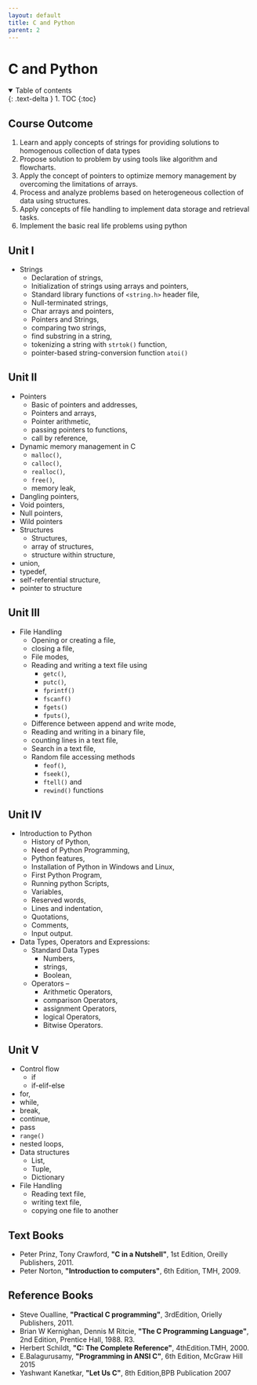 ```yaml
---
layout: default
title: C and Python
parent: 2
---
```


# C and Python

<details open markdown="block">
  <summary>
    Table of contents
  </summary>
  {: .text-delta }
1. TOC
{:toc}
</details>

## Course Outcome

1. Learn and apply concepts of strings for providing solutions to 
   homogenous collection of  data types
2. Propose solution to problem by using tools like algorithm and flowcharts.
3. Apply the concept of pointers to optimize memory management by 
   overcoming the limitations of arrays.
4. Process and analyze problems based on heterogeneous collection of 
   data using structures.
5. Apply concepts of file handling to implement data storage and 
   retrieval tasks.
6. Implement the basic real life problems using python

## Unit I

- Strings
  - Declaration of strings, 
  - Initialization of strings using arrays and pointers, 
  - Standard library functions of `<string.h>` header file, 
  - Null-terminated strings, 
  - Char arrays and pointers, 
  - Pointers and Strings, 
  - comparing two strings, 
  - find substring in a string, 
  - tokenizing a string with `strtok()` function, 
  - pointer-based string-conversion function `atoi()`

## Unit II

- Pointers 
  - Basic of pointers and addresses, 
  - Pointers and arrays, 
  - Pointer arithmetic, 
  - passing pointers to functions, 
  - call by reference,
- Dynamic memory management in C 
  - `malloc()`, 
  - `calloc()`, 
  - `realloc()`, 
  - `free()`,
  - memory leak,
- Dangling pointers, 
- Void pointers, 
- Null pointers,
- Wild pointers
- Structures
  - Structures, 
  - array of structures, 
  - structure within structure, 
- union, 
- typedef, 
- self-referential structure, 
- pointer to structure

## Unit III

- File Handling 
  - Opening or creating a file,
  - closing a file, 
  - File modes, 
  - Reading and writing a text file using 
    - `getc()`,
    - `putc()`, 
    - `fprintf()`
    - `fscanf()`
    - `fgets()`
    - `fputs()`,
  - Difference between append and write mode,
  - Reading and writing in a binary file,
  - counting lines in a text file, 
  - Search in a text file, 
  - Random file accessing methods 
    - `feof()`,
    - `fseek()`, 
    - `ftell()` and 
    - `rewind()` functions

## Unit IV

- Introduction to Python
  - History of Python, 
  - Need of Python Programming, 
  - Python features, 
  - Installation of Python in Windows and Linux, 
  - First Python Program, 
  - Running python Scripts, 
  - Variables, 
  - Reserved words, 
  - Lines and indentation, 
  - Quotations, 
  - Comments, 
  - Input output.
- Data Types, Operators and Expressions: 
  - Standard Data Types 
    - Numbers, 
    - strings, 
    - Boolean, 
  - Operators – 
    - Arithmetic Operators, 
    - comparison Operators, 
    - assignment Operators, 
    - logical Operators, 
    - Bitwise Operators.

## Unit V

- Control flow
  - if
  - if-elif-else
- for, 
- while, 
- break, 
- continue, 
- pass
- `range()`
- nested loops,
- Data structures 
  - List, 
  - Tuple, 
  - Dictionary
- File Handling 
  - Reading text file, 
  - writing text file, 
  - copying one file to another

## Text Books

- Peter Prinz, Tony Crawford,
  **"C in a Nutshell"**,
  1st Edition, Oreilly Publishers, 2011. 
- Peter Norton, 
  **"Introduction to computers"**, 
  6th Edition, TMH, 2009. 

## Reference Books

- Steve Oualline, 
  **"Practical C programming"**, 
  3rdEdition, Orielly Publishers, 2011. 
- Brian W Kernighan, Dennis M Ritcie,
  **"The C Programming Language"**, 
  2nd Edition, Prentice Hall, 1988. R3. 
- Herbert Schildt,
  **"C: The Complete Reference"**, 
  4thEdition.TMH, 2000. 
- E.Balagurusamy,
  **"Programming in ANSI C"**,
  6th Edition, McGraw Hill 2015 
- Yashwant Kanetkar,
  **"Let Us C"**,
  8th Edition,BPB Publication 2007